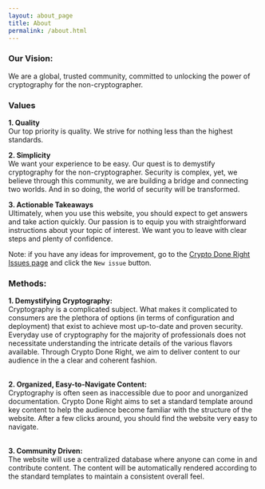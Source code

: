 ```yaml
---
layout: about_page
title: About
permalink: /about.html
---
```

<p id="vision">
<h3> Our Vision: </h3>
We are a global, trusted community, committed to unlocking the power of cryptography for the non-cryptographer.
</p>

<p id="values">
  
### Values 
  
**1. Quality**  
Our top priority is quality.  We strive for nothing less than the highest standards.  

**2. Simplicity**  
We want your experience to be easy.  Our quest is to demystify cryptography for the non-cryptographer.  Security is complex, yet, we believe through this community, we are building a bridge and connecting two worlds.  And in so doing, the world of security will be transformed.    

**3. Actionable Takeaways**  
Ultimately, when you use this website, you should expect to get answers and take action quickly.  Our passion is to equip you with straightforward instructions about your topic of interest.  We want you to leave with clear steps and plenty of confidence.  

Note: if you have any ideas for improvement, go to the [Crypto Done Right Issues page](https://github.com/jhu-information-security-institute/CryptoDoneRight/issues) and click the `New issue` button. 

<h3>Methods:</h3>
<strong>1. Demystifying Cryptography:</strong> <br />
Cryptography is a complicated subject. What makes it complicated to consumers are the plethora of options (in terms of configuration and deployment) that exist to achieve most up-to-date and proven security. Everyday use of cryptography for the majority of professionals does not necessitate understanding the intricate details of the various flavors available. Through Crypto Done Right, we aim to deliver content to our audience in the a clear and coherent fashion.  <br /> <br />

<strong>2. Organized, Easy-to-Navigate Content:</strong> <br />
Cryptography is often seen as inaccessible due to poor and unorganized documentation. Crypto Done Right aims to set a standard template around key content to help the audience become familiar with the structure of the website. After a few clicks around, you should find the website very easy to navigate.  <br /> <br />

<strong>3. Community Driven: </strong> <br />
The website will use a centralized database where anyone can come in and contribute content. The content will be automatically rendered according to the standard templates to maintain a consistent overall feel. <br />
</p>
